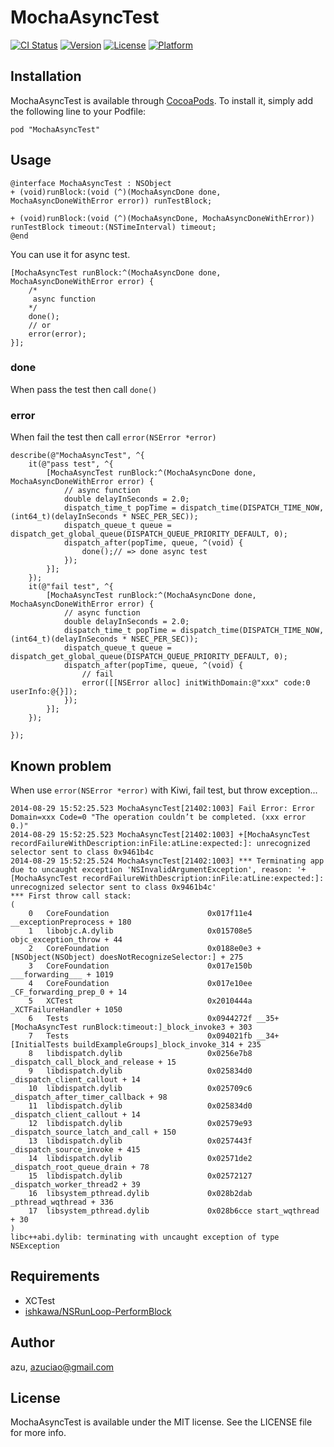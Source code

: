 # MochaAsyncTest

[![CI Status](http://img.shields.io/travis/azu/MochaAsyncTest.svg?style=flat)](https://travis-ci.org/azu/MochaAsyncTest)
[![Version](https://img.shields.io/cocoapods/v/MochaAsyncTest.svg?style=flat)](http://cocoadocs.org/docsets/MochaAsyncTest)
[![License](https://img.shields.io/cocoapods/l/MochaAsyncTest.svg?style=flat)](http://cocoadocs.org/docsets/MochaAsyncTest)
[![Platform](https://img.shields.io/cocoapods/p/MochaAsyncTest.svg?style=flat)](http://cocoadocs.org/docsets/MochaAsyncTest)


## Installation

MochaAsyncTest is available through [CocoaPods](http://cocoapods.org). To install
it, simply add the following line to your Podfile:

    pod "MochaAsyncTest"

## Usage

```objc
@interface MochaAsyncTest : NSObject
+ (void)runBlock:(void (^)(MochaAsyncDone done, MochaAsyncDoneWithError error)) runTestBlock;

+ (void)runBlock:(void (^)(MochaAsyncDone, MochaAsyncDoneWithError)) runTestBlock timeout:(NSTimeInterval) timeout;
@end
```

You can use it for async test.

```objc
[MochaAsyncTest runBlock:^(MochaAsyncDone done, MochaAsyncDoneWithError error) {
    /*
     async function
    */
    done();
    // or
    error(error);
}];
```

### done

When pass the test then call `done()`

### error

When fail the test then call `error(NSError *error)`

```objc
describe(@"MochaAsyncTest", ^{
    it(@"pass test", ^{
        [MochaAsyncTest runBlock:^(MochaAsyncDone done, MochaAsyncDoneWithError error) {
            // async function
            double delayInSeconds = 2.0;
            dispatch_time_t popTime = dispatch_time(DISPATCH_TIME_NOW, (int64_t)(delayInSeconds * NSEC_PER_SEC));
            dispatch_queue_t queue = dispatch_get_global_queue(DISPATCH_QUEUE_PRIORITY_DEFAULT, 0);
            dispatch_after(popTime, queue, ^(void) {
                done();// => done async test
            });
        }];
    });
    it(@"fail test", ^{
        [MochaAsyncTest runBlock:^(MochaAsyncDone done, MochaAsyncDoneWithError error) {
            // async function
            double delayInSeconds = 2.0;
            dispatch_time_t popTime = dispatch_time(DISPATCH_TIME_NOW, (int64_t)(delayInSeconds * NSEC_PER_SEC));
            dispatch_queue_t queue = dispatch_get_global_queue(DISPATCH_QUEUE_PRIORITY_DEFAULT, 0);
            dispatch_after(popTime, queue, ^(void) {
                // fail
                error([[NSError alloc] initWithDomain:@"xxx" code:0 userInfo:@{}]);
            });
        }];
    });

});
```

## Known problem

When use `error(NSError *error)` with Kiwi, fail test, but throw exception...

```
2014-08-29 15:52:25.523 MochaAsyncTest[21402:1003] Fail Error: Error Domain=xxx Code=0 "The operation couldn’t be completed. (xxx error 0.)"
2014-08-29 15:52:25.523 MochaAsyncTest[21402:1003] +[MochaAsyncTest recordFailureWithDescription:inFile:atLine:expected:]: unrecognized selector sent to class 0x9461b4c
2014-08-29 15:52:25.524 MochaAsyncTest[21402:1003] *** Terminating app due to uncaught exception 'NSInvalidArgumentException', reason: '+[MochaAsyncTest recordFailureWithDescription:inFile:atLine:expected:]: unrecognized selector sent to class 0x9461b4c'
*** First throw call stack:
(
	0   CoreFoundation                      0x017f11e4 __exceptionPreprocess + 180
	1   libobjc.A.dylib                     0x015708e5 objc_exception_throw + 44
	2   CoreFoundation                      0x0188e0e3 +[NSObject(NSObject) doesNotRecognizeSelector:] + 275
	3   CoreFoundation                      0x017e150b ___forwarding___ + 1019
	4   CoreFoundation                      0x017e10ee _CF_forwarding_prep_0 + 14
	5   XCTest                              0x2010444a _XCTFailureHandler + 1050
	6   Tests                               0x0944272f __35+[MochaAsyncTest runBlock:timeout:]_block_invoke3 + 303
	7   Tests                               0x094021fb __34+[InitialTests buildExampleGroups]_block_invoke_314 + 235
	8   libdispatch.dylib                   0x0256e7b8 _dispatch_call_block_and_release + 15
	9   libdispatch.dylib                   0x025834d0 _dispatch_client_callout + 14
	10  libdispatch.dylib                   0x025709c6 _dispatch_after_timer_callback + 98
	11  libdispatch.dylib                   0x025834d0 _dispatch_client_callout + 14
	12  libdispatch.dylib                   0x02579e93 _dispatch_source_latch_and_call + 150
	13  libdispatch.dylib                   0x0257443f _dispatch_source_invoke + 415
	14  libdispatch.dylib                   0x02571de2 _dispatch_root_queue_drain + 78
	15  libdispatch.dylib                   0x02572127 _dispatch_worker_thread2 + 39
	16  libsystem_pthread.dylib             0x028b2dab _pthread_wqthread + 336
	17  libsystem_pthread.dylib             0x028b6cce start_wqthread + 30
)
libc++abi.dylib: terminating with uncaught exception of type NSException
```


## Requirements

- XCTest
- [ishkawa/NSRunLoop-PerformBlock](https://github.com/ishkawa/NSRunLoop-PerformBlock "ishkawa/NSRunLoop-PerformBlock")

## Author

azu, azuciao@gmail.com

## License

MochaAsyncTest is available under the MIT license. See the LICENSE file for more info.

